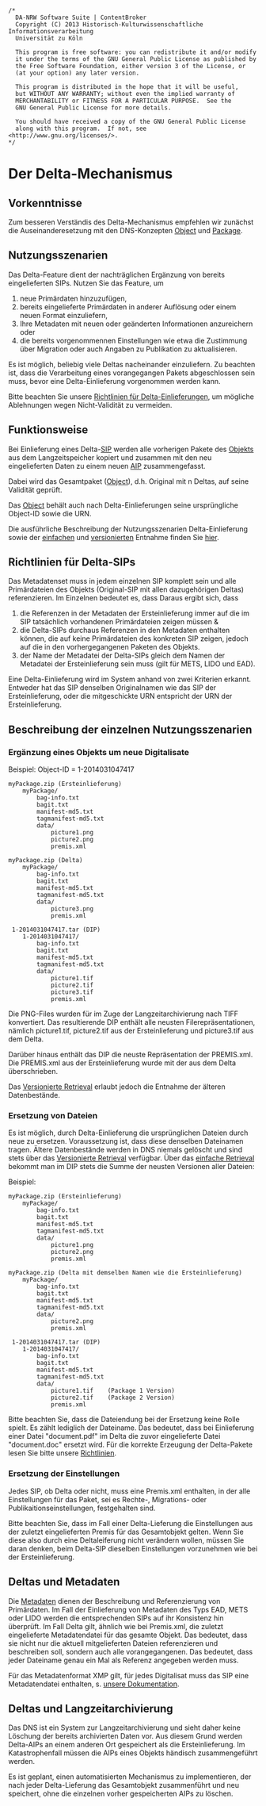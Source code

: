 	/*
	  DA-NRW Software Suite | ContentBroker
	  Copyright (C) 2013 Historisch-Kulturwissenschaftliche Informationsverarbeitung
	  Universität zu Köln
	
	  This program is free software: you can redistribute it and/or modify
	  it under the terms of the GNU General Public License as published by
	  the Free Software Foundation, either version 3 of the License, or
	  (at your option) any later version.
	
	  This program is distributed in the hope that it will be useful,
	  but WITHOUT ANY WARRANTY; without even the implied warranty of
	  MERCHANTABILITY or FITNESS FOR A PARTICULAR PURPOSE.  See the
	  GNU General Public License for more details.
	
	  You should have received a copy of the GNU General Public License
	  along with this program.  If not, see <http://www.gnu.org/licenses/>.
	*/
	
# Der Delta-Mechanismus

## Vorkenntnisse

Zum besseren Verständis des Delta-Mechanismus empfehlen wir zunächst die Auseinanderesetzung mit den DNS-Konzepten [Object](object_model.md#object) 
und [Package](object_model.md#package). 

## Nutzungsszenarien

Das Delta-Feature dient der nachträglichen Ergänzung von bereits eingelieferten SIPs. Nutzen Sie das Feature, um 

1. neue Primärdaten hinzuzufügen,   
1. bereits eingelieferte Primärdaten in anderer Auflösung oder einem neuen Format einzuliefern,   
1. Ihre Metadaten mit neuen oder geänderten Informationen anzureichern oder   
1. die bereits vorgenommennen Einstellungen wie etwa die Zustimmung über Migration oder auch Angaben zu Publikation zu aktualisieren.  

Es ist möglich, beliebig viele Deltas nacheinander einzuliefern. Zu beachten ist, dass die Verarbeitung eines vorangegangen Pakets abgeschlossen sein muss, bevor eine Delta-Einlieferung vorgenommen werden kann.

Bitte beachten Sie unsere [Richtlinien für Delta-Einlieferungen](the_delta_feature.de.md#richtilinien-für-delta-sips), um mögliche Ablehnungen wegen Nicht-Validität zu vermeiden.

## Funktionsweise

Bei Einlieferung eines Delta-[SIP](specification_sip.de.md) werden alle vorherigen Pakete des [Objekts](object_model.md#object) aus dem Langzeitspeicher kopiert und zusammen mit den neu eingelieferten Daten zu einem neuen [AIP](specification_aip.md) zusammengefasst. 

Dabei wird das Gesamtpaket ([Object](object_model.md#object)), d.h. Original mit n Deltas, auf seine Validität geprüft. 

Das [Object](object_model.md#object) behält auch nach Delta-Einlieferungen seine ursprüngliche Object-ID sowie die URN.

Die ausführliche Beschreibung der Nutzungsszenarien Delta-Einlieferung sowie der [einfachen](feature_delta_ingest_retrieval.md#szenario-at-dir-1-ingest-und-retrieval) und [versionierten](feature_delta_ingest_retrieval.md#szenario-at-dir-2-versioniertes-retrieval-alle-packages) Entnahme finden Sie [hier](feature_delta_ingest_retrieval.md).

## Richtlinien für Delta-SIPs

Das Metadatenset muss in jedem einzelnen SIP komplett sein und alle Primärdateien des Objekts (Original-SIP mit allen dazugehörigen Deltas) referenzieren. Im Einzelnen bedeutet es, dass
Daraus ergibt sich, dass    
1. die Referenzen in der Metadaten der Ersteinlieferung immer auf die im SIP tatsächlich vorhandenen Primärdateien zeigen müssen &       
2. die Delta-SIPs durchaus Referenzen in den Metadaten enthalten können, die auf keine Primärdateien des konkreten SIP zeigen, jedoch auf die in den vorhergegangenen Paketen des Objekts.   
3. der Name der Metadatei der Delta-SIPs gleich dem Namen der Metadatei der Ersteinlieferung sein muss (gilt für METS, LIDO und EAD).

Eine Delta-Einlieferung wird im System anhand von zwei Kriterien erkannt. Entweder hat das SIP denselben Originalnamen wie das SIP der Ersteinlieferung, oder die mitgeschickte URN entspricht der URN der Ersteinlieferung.

## Beschreibung der einzelnen Nutzungsszenarien
### Ergänzung eines Objekts um neue Digitalisate

Beispiel: Object-ID = 1-2014031047417

	myPackage.zip (Ersteinlieferung)
		myPackage/
			bag-info.txt
			bagit.txt
			manifest-md5.txt
			tagmanifest-md5.txt
			data/
				picture1.png
				picture2.png
				premis.xml
				
	myPackage.zip (Delta)
		myPackage/
			bag-info.txt
			bagit.txt
			manifest-md5.txt
			tagmanifest-md5.txt
			data/
				picture3.png
				premis.xml
				
	 1-2014031047417.tar (DIP)
	 	1-2014031047417/
	 		bag-info.txt
			bagit.txt
			manifest-md5.txt
			tagmanifest-md5.txt
			data/
				picture1.tif
				picture2.tif
				picture3.tif
				premis.xml


Die PNG-Files wurden für im Zuge der Langzeitarchivierung nach TIFF konvertiert. Das resultierende DIP enthält alle neusten Filerepräsentationen, nämlich picture1.tif, picture2.tif aus der Ersteinlieferung und picture3.tif aus dem Delta.

Darüber hinaus enthält das DIP die neuste Repräsentation der PREMIS.xml. Die PREMIS.xml aus der Ersteinlieferung wurde mit der aus dem Delta überschrieben. 

Das [Versionierte Retrieval](feature_delta_ingest_retrieval.md#szenario-at-dir-2-versioniertes-retrieval-alle-packages) erlaubt jedoch die Entnahme der älteren Datenbestände. 

### Ersetzung von Dateien

Es ist möglich, durch Delta-Einlieferung die ursprünglichen Dateien durch neue zu ersetzen. Voraussetzung ist, dass diese denselben Dateinamen tragen. Ältere Datenbestände werden in DNS niemals gelöscht und sind stets über das [Versionierte Retrieval](feature_delta_ingest_retrieval.md#szenario-at-dir-2-versioniertes-retrieval-alle-packages) verfügbar. Über das [einfache Retrieval](feature_delta_ingest_retrieval.md#szenario-at-dir-1-ingest-und-retrieval) bekommt man im DIP stets die Summe der neusten Versionen aller Dateien:

Beispiel:

	myPackage.zip (Ersteinlieferung)
		myPackage/
			bag-info.txt
			bagit.txt
			manifest-md5.txt
			tagmanifest-md5.txt
			data/
				picture1.png
				picture2.png
				premis.xml
				
	myPackage.zip (Delta mit demselben Namen wie die Ersteinlieferung)
		myPackage/
			bag-info.txt
			bagit.txt
			manifest-md5.txt
			tagmanifest-md5.txt
			data/
				picture2.png
				premis.xml
				
	 1-2014031047417.tar (DIP)
	 	1-2014031047417/
	 		bag-info.txt
			bagit.txt
			manifest-md5.txt
			tagmanifest-md5.txt
			data/
				picture1.tif	(Package 1 Version)
				picture2.tif	(Package 2 Version)
				premis.xml

Bitte beachten Sie, dass die Dateiendung bei der Ersetzung keine Rolle spielt. Es zählt lediglich der Dateiname. Das bedeutet, dass bei Einlieferung einer Datei "document.pdf" im Delta die zuvor eingelieferte Datei "document.doc" ersetzt wird. Für die korrekte Erzeugung der Delta-Pakete lesen Sie bitte unsere [Richtlinien](specification_dip.md#substitution-rules-and-surface-view-of-an-object).

### Ersetzung der Einstellungen

Jedes SIP, ob Delta oder nicht, muss eine Premis.xml enthalten, in der alle Einstellungen für das Paket, sei es Rechte-, Migrations- oder Publikaitionseinstellungen, festgehalten sind.

Bitte beachten Sie, dass im Fall einer Delta-Lieferung die Einstellungen aus der zuletzt eingelieferten Premis für das Gesamtobjekt gelten. Wenn Sie diese also durch eine Deltaleiferung nicht verändern wollen, müssen Sie daran denken, beim Delta-SIP dieselben Einstellungen vorzunehmen wie bei der Ersteinlieferung. 

## Deltas und Metadaten

Die [Metadaten](specification_metadata.de.md) dienen der Beschreibung und Referenzierung von Primärdaten. Im Fall der Einlieferung von Metadaten des Typs EAD, METS oder LIDO werden die entsprechenden SIPs auf ihr Konsistenz hin überprüft. 
Im Fall Delta gilt, ähnlich wie bei Premis.xml, die zuletzt eingelieferte Metadatendatei für das gesamte Objekt. Das bedeutet, dass sie nicht nur die aktuell mitgelieferten Dateien referenzieren und beschreiben soll, sondern auch alle vorangegangenen. Das bedeutet, dass jeder Dateiname genau ein Mal als Referenz angegeben werden muss.

Für das Metadatenformat XMP gilt, für jedes Digitalisat muss das SIP eine Metadatendatei enthalten, s. [unsere Dokumentation](specification_publication_metadata.md#xmp---sidecar). 

## Deltas und Langzeitarchivierung

Das DNS ist ein System zur Langzeitarchivierung und sieht daher keine Löschung der bereits archivierten Daten vor. Aus diesem Grund werden Delta-AIPs an einem anderen Ort gespeichert als die Ersteinlieferung. Im Katastrophenfall müssen die AIPs eines Objekts händisch zusammengeführt werden. 

Es ist geplant, einen automatisierten Mechanismus zu implementieren, der nach jeder Delta-Lieferung das Gesamtobjekt zusammenführt und neu speichert, ohne die einzelnen vorher gespeicherten AIPs zu löschen. 
